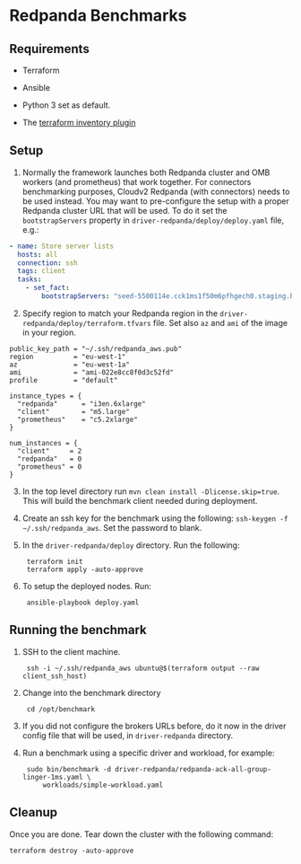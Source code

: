 # Redpanda Benchmarks

## Requirements

- Terraform

- Ansible

- Python 3 set as default.

- The [terraform inventory plugin](https://github.com/adammck/terraform-inventory)

## Setup

1. Normally the framework launches both Redpanda cluster and OMB workers (and prometheus) that work together.
For connectors benchmarking purposes, Cloudv2 Redpanda (with connectors) needs to be used instead.
You may want to pre-configure the setup with a proper Redpanda cluster URL that will be used. To do it set the
`bootstrapServers` property in `driver-redpanda/deploy/deploy.yaml` file, e.g.:

```yaml
- name: Store server lists
  hosts: all
  connection: ssh
  tags: client
  tasks:
    - set_fact:
        bootstrapServers: "seed-5500114e.cck1ms1f50m6pfhgech0.staging.byoc.int.cloud.redpanda.com:9092"
```

2. Specify region to match your Redpanda region in the `driver-redpanda/deploy/terraform.tfvars` file.
Set also `az` and `ami` of the image in your region.

```
public_key_path = "~/.ssh/redpanda_aws.pub"
region          = "eu-west-1"
az		        = "eu-west-1a"
ami             = "ami-022e8cc8f0d3c52fd"
profile         = "default"

instance_types = {
  "redpanda"      = "i3en.6xlarge"
  "client"        = "m5.large"
  "prometheus"    = "c5.2xlarge"
}

num_instances = {
  "client"     = 2
  "redpanda"   = 0
  "prometheus" = 0
}
```

3. In the top level directory run `mvn clean install -Dlicense.skip=true`. This will build the benchmark client needed during deployment.

4. Create an ssh key for the benchmark using the following: `ssh-keygen -f ~/.ssh/redpanda_aws`. Set the password to blank.

5. In the `driver-redpanda/deploy` directory.  Run the following: 

        terraform init
        terraform apply -auto-approve

6. To setup the deployed nodes. Run:

        ansible-playbook deploy.yaml

## Running the benchmark

1. SSH to the client machine. 

        ssh -i ~/.ssh/redpanda_aws ubuntu@$(terraform output --raw client_ssh_host)

2. Change into the benchmark directory 

        cd /opt/benchmark

3. If you did not configure the brokers URLs before, do it now in the driver config file that will be used, in
`driver-redpanda` directory.

5. Run a benchmark using a specific driver and workload, for example: 

        sudo bin/benchmark -d driver-redpanda/redpanda-ack-all-group-linger-1ms.yaml \
            workloads/simple-workload.yaml

## Cleanup

Once you are done. Tear down the cluster with the following command: 

	terraform destroy -auto-approve

